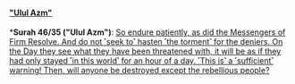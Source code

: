 #### ["Ulul Azm"](https://www.google.com/search?q=ullul+azam+nabi+in+quran&oq=ullul+azam+nabi+in+quran&gs_lcrp=EgZjaHJvbWUyBggAEEUYOTIJCAEQIRgKGKABMgkIAhAhGAoYoAEyCQgDECEYChigATIJCAQQIRgKGKAB0gEIODAwMWowajeoAgCwAgA&sourceid=chrome&ie=UTF-8)

*__Surah 46/35 ("Ulul Azm")__: [So endure patiently, as did the Messengers of Firm Resolve. And do not ˹seek to˺ hasten ˹the torment˺ for the deniers. On the Day they see what they have been threatened with, it will be as if they had only stayed ˹in this world˺ for an hour of a day. ˹This is˺ a ˹sufficient˺ warning! Then, will anyone be destroyed except the rebellious people?](https://quranwbw.com/46/35)
